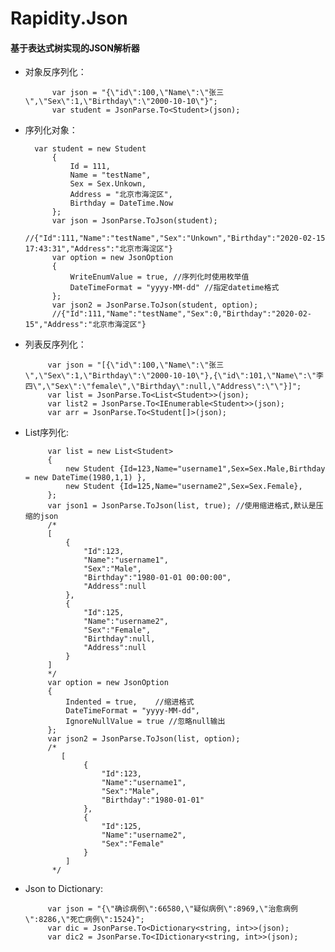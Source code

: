 # Rapidity.Json

#### 基于表达式树实现的JSON解析器
- 对象反序列化：

            var json = "{\"id\":100,\"Name\":\"张三\",\"Sex\":1,\"Birthday\":\"2000-10-10\"}";
            var student = JsonParse.To<Student>(json);  

- 序列化对象：

        var student = new Student
            {
                Id = 111,
                Name = "testName",
                Sex = Sex.Unkown,
                Address = "北京市海淀区",
                Birthday = DateTime.Now
            };
            var json = JsonParse.ToJson(student);
            //{"Id":111,"Name":"testName","Sex":"Unkown","Birthday":"2020-02-15 17:43:31","Address":"北京市海淀区"}
            var option = new JsonOption
            {
                WriteEnumValue = true, //序列化时使用枚举值
                DateTimeFormat = "yyyy-MM-dd" //指定datetime格式
            };
            var json2 = JsonParse.ToJson(student, option);
            //{"Id":111,"Name":"testName","Sex":0,"Birthday":"2020-02-15","Address":"北京市海淀区"}
            
 - 列表反序列化：
 
            var json = "[{\"id\":100,\"Name\":\"张三\",\"Sex\":1,\"Birthday\":\"2000-10-10\"},{\"id\":101,\"Name\":\"李四\",\"Sex\":\"female\",\"Birthday\":null,\"Address\":\"\"}]";
            var list = JsonParse.To<List<Student>>(json);
            var list2 = JsonParse.To<IEnumerable<Student>>(json);
            var arr = JsonParse.To<Student[]>(json);
 - List序列化:
 
            var list = new List<Student>
            {
                new Student {Id=123,Name="username1",Sex=Sex.Male,Birthday = new DateTime(1980,1,1) },
                new Student {Id=125,Name="username2",Sex=Sex.Female},
            };
            var json1 = JsonParse.ToJson(list, true); //使用缩进格式,默认是压缩的json
            /*
            [
                {
                    "Id":123,
                    "Name":"username1",
                    "Sex":"Male",
                    "Birthday":"1980-01-01 00:00:00",
                    "Address":null
                },
                {
                    "Id":125,
                    "Name":"username2",
                    "Sex":"Female",
                    "Birthday":null,
                    "Address":null
                }
            ] 
            */
            var option = new JsonOption
            {
                Indented = true,    //缩进格式
                DateTimeFormat = "yyyy-MM-dd",
                IgnoreNullValue = true //忽略null输出
            };
            var json2 = JsonParse.ToJson(list, option);
            /*
               [
                    {
                        "Id":123,
                        "Name":"username1",
                        "Sex":"Male",
                        "Birthday":"1980-01-01"
                    },
                    {
                        "Id":125,
                        "Name":"username2",
                        "Sex":"Female"
                    }
                ]
             */
 - Json to Dictionary:
 
            var json = "{\"确诊病例\":66580,\"疑似病例\":8969,\"治愈病例\":8286,\"死亡病例\":1524}";
            var dic = JsonParse.To<Dictionary<string, int>>(json);
            var dic2 = JsonParse.To<IDictionary<string, int>>(json);
